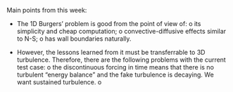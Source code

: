 Main points from this week:

-	The 1D Burgers’ problem is good from the point of view of:
o	its simplicity and cheap computation;
o	convective-diffusive effects similar to N-S;
o	has wall boundaries naturally.

-	However, the lessons learned from it must be transferrable to 3D turbulence. Therefore, there are the following problems with the current test case:
o	the discontinuous forcing in time means that there is no turbulent “energy balance” and the fake turbulence is decaying. We want sustained turbulence.
o	
